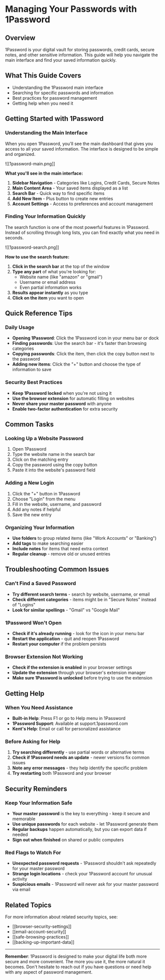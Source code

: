 # Managing Your Passwords with 1Password

## Overview

1Password is your digital vault for storing passwords, credit cards, secure notes, and other sensitive information. This guide will help you navigate the main interface and find your saved information quickly.

## What This Guide Covers

- Understanding the 1Password main interface
- Searching for specific passwords and information
- Best practices for password management
- Getting help when you need it

## Getting Started with 1Password

### Understanding the Main Interface

When you open 1Password, you'll see the main dashboard that gives you access to all your saved information. The interface is designed to be simple and organized.

![[1password-main.png]]

**What you'll see in the main interface:**

1. **Sidebar Navigation** - Categories like Logins, Credit Cards, Secure Notes
2. **Main Content Area** - Your saved items displayed as a list
3. **Search Bar** - Quick way to find specific items
4. **Add New Item** - Plus button to create new entries
5. **Account Settings** - Access to preferences and account management

### Finding Your Information Quickly

The search function is one of the most powerful features in 1Password. Instead of scrolling through long lists, you can find exactly what you need in seconds.

![[1password-search.png]]

**How to use the search feature:**

1. **Click in the search bar** at the top of the window
2. **Type any part** of what you're looking for:
    - Website name (like "amazon" or "gmail")
    - Username or email address
    - Even partial information works
3. **Results appear instantly** as you type
4. **Click on the item** you want to open

## Quick Reference Tips

### Daily Usage

- **Opening 1Password**: Click the 1Password icon in your menu bar or dock
- **Finding passwords**: Use the search bar - it's faster than browsing categories
- **Copying passwords**: Click the item, then click the copy button next to the password
- **Adding new items**: Click the "+" button and choose the type of information to save

### Security Best Practices

- **Keep 1Password locked** when you're not using it
- **Use the browser extension** for automatic filling on websites
- **Never share your master password** with anyone
- **Enable two-factor authentication** for extra security

## Common Tasks

### Looking Up a Website Password

1. Open 1Password
2. Type the website name in the search bar
3. Click on the matching entry
4. Copy the password using the copy button
5. Paste it into the website's password field

### Adding a New Login

1. Click the "+" button in 1Password
2. Choose "Login" from the menu
3. Fill in the website, username, and password
4. Add any notes if helpful
5. Save the new entry

### Organizing Your Information

- **Use folders** to group related items (like "Work Accounts" or "Banking")
- **Add tags** to make searching easier
- **Include notes** for items that need extra context
- **Regular cleanup** - remove old or unused entries

## Troubleshooting Common Issues

### Can't Find a Saved Password

- **Try different search terms** - search by website, username, or email
- **Check different categories** - items might be in "Secure Notes" instead of "Logins"
- **Look for similar spellings** - "Gmail" vs "Google Mail"

### 1Password Won't Open

- **Check if it's already running** - look for the icon in your menu bar
- **Restart the application** - quit and reopen 1Password
- **Restart your computer** if the problem persists

### Browser Extension Not Working

- **Check if the extension is enabled** in your browser settings
- **Update the extension** through your browser's extension manager
- **Make sure 1Password is unlocked** before trying to use the extension

## Getting Help

### When You Need Assistance

- **Built-in Help**: Press F1 or go to Help menu in 1Password
- **1Password Support**: Available at support.1password.com
- **Kent's Help**: Email or call for personalized assistance

### Before Asking for Help

1. **Try searching differently** - use partial words or alternative terms
2. **Check if 1Password needs an update** - newer versions fix common issues
3. **Note any error messages** - they help identify the specific problem
4. **Try restarting** both 1Password and your browser

## Security Reminders

### Keep Your Information Safe

- **Your master password** is the key to everything - keep it secure and memorable
- **Use unique passwords** for each website - let 1Password generate them
- **Regular backups** happen automatically, but you can export data if needed
- **Sign out when finished** on shared or public computers

### Red Flags to Watch For

- **Unexpected password requests** - 1Password shouldn't ask repeatedly for your master password
- **Strange login locations** - check your 1Password account for unusual activity
- **Suspicious emails** - 1Password will never ask for your master password via email

## Related Topics

For more information about related security topics, see:

- [[browser-security-settings]]
- [[email-account-security]]
- [[safe-browsing-practices]]
- [[backing-up-important-data]]

---

**Remember**: 1Password is designed to make your digital life both more secure and more convenient. The more you use it, the more natural it becomes. Don't hesitate to reach out if you have questions or need help with any aspect of password management.

